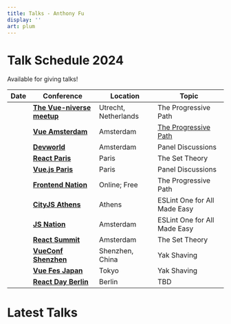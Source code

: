 ```yaml
---
title: Talks - Anthony Fu
display: ''
art: plum
---
```


<SubNav />

<div pt-5 />

# Talk Schedule 2024

<div slide-enter>
  <div i-ri:presentation-line mr-1 />
  <RouterLink to="/giving-talks" op50>Available for giving talks!</RouterLink>
</div>

| Date                          | Conference                                                                                           | Location             | Topic                                                                               |
| ----------------------------- | ---------------------------------------------------------------------------------------------------- | -------------------- | ----------------------------------------------------------------------------------- |
| <TalkDate date="2024-02-27"/> | [**The Vue-niverse meetup**](https://www.meetup.com/nl-NL/coven-of-wisdom-utrecht/events/298711260/) | Utrecht, Netherlands | The Progressive Path                                                                |
| <TalkDate date="2024-02-29"/> | [**Vue Amsterdam**](https://vuejs.amsterdam/)                                                        | Amsterdam            | [The Progressive Path](https://antfu.me/posts/roads-to-oss-progressive-vueams-2024) |
| <TalkDate date="2024-03-01"/> | [**Devworld**](https://devworldconference.com/)                                                      | Amsterdam            | Panel Discussions                                                                   |
| <TalkDate date="2024-03-22"/> | [**React Paris**](https://react.paris/)                                                              | Paris                | The Set Theory                                                                      |
| <TalkDate date="2024-04-03"/> | [**Vue.js Paris**](https://www.meetup.com/fr-FR/vuejs-paris/)                                        | Paris                | Panel Discussions                                                                   |
| <TalkDate date="2024-06-01"/> | [**Frontend Nation**](https://frontendnation.com/)                                                   | Online; Free         | The Progressive Path                                                                |
| <TalkDate date="2024-06-08"/> | [**CityJS Athens**](https://greece.cityjsconf.org/)                                                  | Athens               | ESLint One for All Made Easy                                                        |
| <TalkDate date="2024-06-13"/> | [**JS Nation**](https://jsnation.com/)                                                               | Amsterdam            | ESLint One for All Made Easy                                                        |
| <TalkDate date="2024-06-14"/> | [**React Summit**](https://reactsummit.com/)                                                         | Amsterdam            | The Set Theory                                                                      |
| <TalkDate date="2024-07-06"/> | [**VueConf Shenzhen**](https://vue.w3ctech.com/)                                                     | Shenzhen, China      | Yak Shaving                                                                         |
| <TalkDate date="2024-10-19"/> | [**Vue Fes Japan**](https://vuefes.jp/)                                                              | Tokyo                | Yak Shaving                                                                         |
| <TalkDate date="2024-12-13"/> | [**React Day Berlin**](https://reactday.berlin/)                                                     | Berlin               | TBD                                                                                 |

<h1 important="mb--4 mt-15">Latest Talks</h1>

<ListTalks />

<ListPosts type="talk" :extra="frontmatter.items" />
